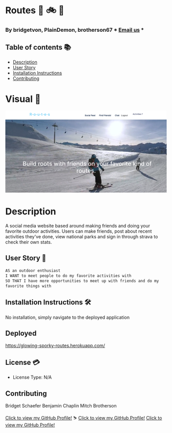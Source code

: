 # Routes :ski: :bike: :walking:

  ### By bridgetvon, PlainDemon, brotherson67 * [Email us](bridget.schaefer31@gmail.com) * 

  ## Table of contents 📚
  * [Description](#Description)
  * [User Story](#User-story) 
  * [Installation Instructions](#installation-Instructions)
  * [Contributing](#Contributing)

  # Visual :eyes:
  <img src="./images/hero.png">
 
 
  # Description
   A social media website based around making friends and doing your favorite outdoor activities. Users can make friends, post about recent activities they've done, view national parks and sign in through strava to check their own stats.

  ## User Story :book:
  ```
  AS an outdoor enthusiast
  I WANT to meet people to do my favorite activities with 
  SO THAT I have more opportunities to meet up with friends and do my favorite things with

  ```

  ## Installation Instructions :hammer_and_wrench:
  No installation, simply navigate to the deployed application

  ## Deployed 
   https://glowing-sporky-routes.herokuapp.com/

  ## License :credit_card:
  * License Type: N/A


 ## Contributing 
 Bridget Schaefer 
 Benjamin Chaplin
 Mitch Brotherson
    
 [Click to view my GitHub Profile!](https://github.com/bridgetvon) :skier:
 [Click to view my GitHub Profile!](https://github.com/Plaindemon) 
 [Click to view my GitHub Profile!](https://github.com/brotherson67) 



